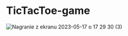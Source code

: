 # TicTacToe-game



![Nagranie z ekranu 2023-05-17 o 17 29 30 (3)](https://github.com/RafalGontarski/TicTacToe-game/assets/106514250/7181fbe6-552f-470a-a1e1-2e0538fd6894)
